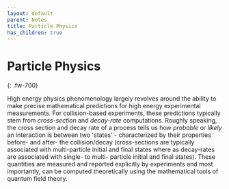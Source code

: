 ```yaml
---
layout: default
parent: Notes
title: Particle Physics
has_children: true
---
```

# **Particle Physics**
{: .fw-700}

High energy physics phenomenology largely revolves around the ability to make precise mathematical predictions for high energy experimental measurements. For collision-based experiments, these predictions typically stem from *cross-section* and *decay-rate* computations. Roughly speaking, the cross section and decay rate of a process tells us how *probable* or *likely* an interaction is between two 'states' - characterized by their properties before- and after- the collision/decay (cross-sections are typically associated with multi-particle initial and final states where as decay-rates are associated with single- to multi- particle initial and final states). These quantities are measured and reported explicitly by experiments and most importantly, can be computed theoretically using the mathematical tools of quantum field theory.